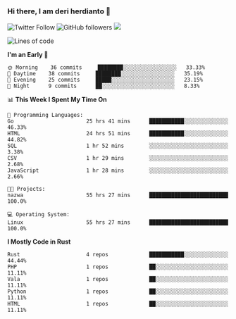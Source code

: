### Hi there, I am deri herdianto 👋
![Twitter Follow](https://img.shields.io/twitter/follow/deikatsuo?label=Follow)
![GitHub followers](https://img.shields.io/github/followers/deikatsuo?label=Follow&style=social)
![](https://visitor-badge.glitch.me/badge?page_id=deikatsuo.deikatsuo)

<!--
**deikatsuo/deikatsuo** is a ✨ _special_ ✨ repository because its `README.md` (this file) appears on your GitHub profile.

Here are some ideas to get you started:

- 🔭 I’m currently working on ...
- 🌱 I’m currently learning ...
- 👯 I’m looking to collaborate on ...
- 🤔 I’m looking for help with ...
- 💬 Ask me about ...
- 📫 How to reach me: ...
- 😄 Pronouns: ...
- ⚡ Fun fact: ...
-->

<!--START_SECTION:waka-->
![Lines of code](https://img.shields.io/badge/From%20Hello%20World%20I%27ve%20Written-187054%20lines%20of%20code-blue)

**I'm an Early 🐤** 

```text
🌞 Morning    36 commits     ████████░░░░░░░░░░░░░░░░░   33.33% 
🌆 Daytime    38 commits     ████████░░░░░░░░░░░░░░░░░   35.19% 
🌃 Evening    25 commits     █████░░░░░░░░░░░░░░░░░░░░   23.15% 
🌙 Night      9 commits      ██░░░░░░░░░░░░░░░░░░░░░░░   8.33%

```


📊 **This Week I Spent My Time On** 

```text
💬 Programming Languages: 
Go                       25 hrs 41 mins      ███████████░░░░░░░░░░░░░░   46.33% 
HTML                     24 hrs 51 mins      ███████████░░░░░░░░░░░░░░   44.82% 
SQL                      1 hr 52 mins        ░░░░░░░░░░░░░░░░░░░░░░░░░   3.38% 
CSV                      1 hr 29 mins        ░░░░░░░░░░░░░░░░░░░░░░░░░   2.68% 
JavaScript               1 hr 28 mins        ░░░░░░░░░░░░░░░░░░░░░░░░░   2.66%

🐱‍💻 Projects: 
nazwa                    55 hrs 27 mins      █████████████████████████   100.0%

💻 Operating System: 
Linux                    55 hrs 27 mins      █████████████████████████   100.0%

```

**I Mostly Code in Rust** 

```text
Rust                     4 repos             ███████████░░░░░░░░░░░░░░   44.44% 
PHP                      1 repos             ██░░░░░░░░░░░░░░░░░░░░░░░   11.11% 
Vala                     1 repos             ██░░░░░░░░░░░░░░░░░░░░░░░   11.11% 
Python                   1 repos             ██░░░░░░░░░░░░░░░░░░░░░░░   11.11% 
HTML                     1 repos             ██░░░░░░░░░░░░░░░░░░░░░░░   11.11%

```



<!--END_SECTION:waka-->

